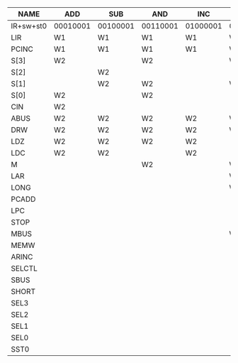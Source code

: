NAME      | ADD      | SUB      | AND      | INC      | LD       | ST       | JC       | JZ       | JMP      | *XOR     | *DEC     | *STP     | WREG1    | WREG2    | RREG     | WSTO1    | WSTO2    | RSTO1    | RSTO2    | PC
----------|----------|----------|----------|----------|----------|----------|----------|----------|----------|----------|----------|----------|----------|----------|----------|----------|----------|----------|----------|---------
IR+sw+st0 | 00010001 | 00100001 | 00110001 | 01000001 | 01010001 | 01100001 | 01110001 | 10000001 | 10010001 | 10100001 | 10110001 | 11100001 | 00001000 | 00001001 | 00000110 | 00000010 | 00000011 | 00000100 | 00000101 | 00000000
LIR       | W1       | W1       | W1       | W1       | W1       | W1       | W1       | W1       | W1       | W1       | W1       | W1       |          |          |          |          |          |          |          |
PCINC     | W1       | W1       | W1       | W1       | W1       | W1       | W1       | W1       | W1       | W1       | W1       | W1       |          |          |          |          |          |          |          |
S[3]      | W2       |          | W2       |          | W2       | W2+W3    |          |          | W2       |          | W2       |          |          |          |          |          |          |          |          |
S[2]      |          | W2       |          |          |          | W2       |          |          | W2       | W2       | W2       |          |          |          |          |          |          |          |          |
S[1]      |          | W2       | W2       |          | W2       | W2+W3    |          |          | W2       | W2       | W2       |          |          |          |          |          |          |          |          |
S[0]      | W2       |          | W2       |          |          | W2       |          |          | W2       |          | W2       |          |          |          |          |          |          |          |          |
CIN       | W2       |          |          |          |          |          |          |          |          |          | W2       |          |          |          |          |          |          |          |          |
ABUS      | W2       | W2       | W2       | W2       | W2       | W2+W3    |          |          | W2       | W2       | W2       |          |          |          |          |          |          |          |          |
DRW       | W2       | W2       | W2       | W2       | W3       |          |          |          |          | W2       | W2       |          | W1+W2    | W1 +W2   |          |          |          |          |          |
LDZ       | W2       | W2       | W2       | W2       |          |          |          |          |          | W2       | W2       |          |          |          |          |          |          |          |          |
LDC       | W2       | W2       |          | W2       |          |          |          |          |          |          | W2       |          |          |          |          |          |          |          |          |
M         |          |          | W2       |          | W2       | W2+W3    |          |          | W2       | W2       |          |          |          |          |          |          |          |          |          |
LAR       |          |          |          |          | W2       | W2       |          |          |          |          |          |          |          |          |          | W1       |          | W1       |          |
LONG      |          |          |          |          | W2       | W2       |          |          |          |          |          |          |          |          |          |          |          |          |          |
PCADD     |          |          |          |          |          |          | W2&&C    | W2&&Z    |          |          |          |          |          |          |          |          |          |          |          |
LPC       |          |          |          |          |          |          |          |          | W2       |          |          |          |          |          |          |          |          |          |          | W1
STOP      |          |          |          |          |          |          |          |          |          |          |          | W2       | W1+W2    | W1+W2    | W1 +W2   | W1       | W1       | W1       | W1       | W1
MBUS      |          |          |          |          | W3       |          |          |          |          |          |          |          |          |          |          |          |          |          | W1       |
MEMW      |          |          |          |          |          | W3       |          |          |          |          |          |          |          |          |          |          | W1       |          |          |
ARINC     |          |          |          |          |          |          |          |          |          |          |          |          |          |          |          |          | W1       |          | W1       |
SELCTL    |          |          |          |          |          |          |          |          |          |          |          |          | W1+W2    | W1+W2    | W1+W2    |          |          |          |          |
SBUS      |          |          |          |          |          |          |          |          |          |          |          |          | W1+w2    | W1+w2    |          | W1       | W1       | W1       |          | W1
SHORT     |          |          |          |          |          |          |          |          |          |          |          |          |          |          |          | W1       | W1       | W1       | W1       | W1
SEL3      |          |          |          |          |          |          |          |          |          |          |          |          |          | W1+W2    | W2       |          |          |          |          |
SEL2      |          |          |          |          |          |          |          |          |          |          |          |          | W2       | W2       |          |          |          |          |          |
SEL1      |          |          |          |          |          |          |          |          |          |          |          |          | W1       | W2       | W2       |          |          |          |          |
SEL0      |          |          |          |          |          |          |          |          |          |          |          |          | W1       | W1       | W1 +W2   |          |          |          |          |
SST0      |          |          |          |          |          |          |          |          |          |          |          |          | W2       |          |          | W1       |          | W1       |          | W1